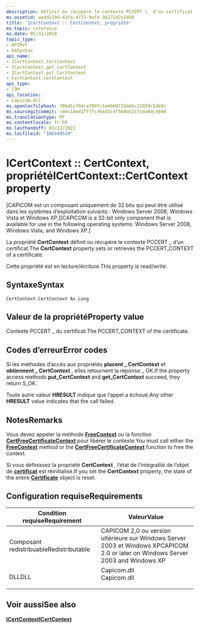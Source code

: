 ```yaml
---
description: Définit ou récupère le contexte PCCERT \_ d’un certificat.
ms.assetid: aedd219d-43fa-4722-9af4-36172d2c18b0
title: 'ICertContext :: CertContext, propriété'
ms.topic: reference
ms.date: 05/31/2018
topic_type:
- APIRef
- kbSyntax
api_name:
- ICertContext.CertContext
- ICertContext.get_CertContext
- ICertContext.put_CertContext
- CertContext.CertContext
api_type:
- COM
api_location:
- Capicom.dll
ms.openlocfilehash: 38bd1c704ca709fc1e4b6072bb68c2105dc5db9c
ms.sourcegitcommit: c8ec1ded1ffffc364d3c4f560bb2171da0dc5040
ms.translationtype: MT
ms.contentlocale: fr-FR
ms.lasthandoff: 03/22/2021
ms.locfileid: "106540519"
---
```

# <a name="icertcontextcertcontext-property"></a><span data-ttu-id="25294-103">ICertContext :: CertContext, propriété</span><span class="sxs-lookup"><span data-stu-id="25294-103">ICertContext::CertContext property</span></span>

<span data-ttu-id="25294-104">\[CAPICOM est un composant uniquement de 32 bits qui peut être utilisé dans les systèmes d’exploitation suivants : Windows Server 2008, Windows Vista et Windows XP.\]</span><span class="sxs-lookup"><span data-stu-id="25294-104">\[CAPICOM is a 32-bit only component that is available for use in the following operating systems: Windows Server 2008, Windows Vista, and Windows XP.\]</span></span>

<span data-ttu-id="25294-105">La propriété **CertContext** définit ou récupère le contexte PCCERT \_ d’un certificat.</span><span class="sxs-lookup"><span data-stu-id="25294-105">The **CertContext** property sets or retrieves the PCCERT\_CONTEXT of a certificate.</span></span>

<span data-ttu-id="25294-106">Cette propriété est en lecture/écriture.</span><span class="sxs-lookup"><span data-stu-id="25294-106">This property is read/write.</span></span>

## <a name="syntax"></a><span data-ttu-id="25294-107">Syntaxe</span><span class="sxs-lookup"><span data-stu-id="25294-107">Syntax</span></span>


```VB
CertContext.CertContext As Long
```



## <a name="property-value"></a><span data-ttu-id="25294-108">Valeur de la propriété</span><span class="sxs-lookup"><span data-stu-id="25294-108">Property value</span></span>

<span data-ttu-id="25294-109">Contexte PCCERT \_ du certificat.</span><span class="sxs-lookup"><span data-stu-id="25294-109">The PCCERT\_CONTEXT of the certificate.</span></span>

## <a name="error-codes"></a><span data-ttu-id="25294-110">Codes d’erreur</span><span class="sxs-lookup"><span data-stu-id="25294-110">Error codes</span></span>

<span data-ttu-id="25294-111">Si les méthodes d’accès aux propriétés **placent \_ CertContext** et **obtiennent \_ CertContext** , elles retournent la réponse \_ OK.</span><span class="sxs-lookup"><span data-stu-id="25294-111">If the property access methods **put\_CertContext** and **get\_CertContext** succeed, they return S\_OK.</span></span>

<span data-ttu-id="25294-112">Toute autre valeur **HRESULT** indique que l’appel a échoué.</span><span class="sxs-lookup"><span data-stu-id="25294-112">Any other **HRESULT** value indicates that the call failed.</span></span>

## <a name="remarks"></a><span data-ttu-id="25294-113">Notes</span><span class="sxs-lookup"><span data-stu-id="25294-113">Remarks</span></span>

<span data-ttu-id="25294-114">Vous devez appeler la méthode [**FreeContext**](icertcontext-freecontext.md) ou la fonction [**CertFreeCertificateContext**](/windows/desktop/api/Wincrypt/nf-wincrypt-certfreecertificatecontext) pour libérer le contexte.</span><span class="sxs-lookup"><span data-stu-id="25294-114">You must call either the [**FreeContext**](icertcontext-freecontext.md) method or the [**CertFreeCertificateContext**](/windows/desktop/api/Wincrypt/nf-wincrypt-certfreecertificatecontext) function to free the context.</span></span>

<span data-ttu-id="25294-115">Si vous définissez la propriété **CertContext** , l’état de l’intégralité de l’objet de [**certificat**](certificate.md) est réinitialisé.</span><span class="sxs-lookup"><span data-stu-id="25294-115">If you set the **CertContext** property, the state of the entire [**Certificate**](certificate.md) object is reset.</span></span>

## <a name="requirements"></a><span data-ttu-id="25294-116">Configuration requise</span><span class="sxs-lookup"><span data-stu-id="25294-116">Requirements</span></span>



| <span data-ttu-id="25294-117">Condition requise</span><span class="sxs-lookup"><span data-stu-id="25294-117">Requirement</span></span> | <span data-ttu-id="25294-118">Valeur</span><span class="sxs-lookup"><span data-stu-id="25294-118">Value</span></span> |
|----------------------------|----------------------------------------------------------------------------------------|
| <span data-ttu-id="25294-119">Composant redistribuable</span><span class="sxs-lookup"><span data-stu-id="25294-119">Redistributable</span></span><br/> | <span data-ttu-id="25294-120">CAPICOM 2,0 ou version ultérieure sur Windows Server 2003 et Windows XP</span><span class="sxs-lookup"><span data-stu-id="25294-120">CAPICOM 2.0 or later on Windows Server 2003 and Windows XP</span></span><br/>                  |
| <span data-ttu-id="25294-121">DLL</span><span class="sxs-lookup"><span data-stu-id="25294-121">DLL</span></span><br/>             | <dl> <span data-ttu-id="25294-122"><dt>Capicom.dll</dt></span><span class="sxs-lookup"><span data-stu-id="25294-122"><dt>Capicom.dll</dt></span></span> </dl> |



## <a name="see-also"></a><span data-ttu-id="25294-123">Voir aussi</span><span class="sxs-lookup"><span data-stu-id="25294-123">See also</span></span>

<dl> <dt>

[<span data-ttu-id="25294-124">**ICertContext**</span><span class="sxs-lookup"><span data-stu-id="25294-124">**ICertContext**</span></span>](icertcontext.md)
</dt> </dl>

 

 




